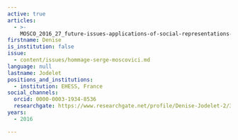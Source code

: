 ```yaml
---
active: true
articles:
  - >-
    MOSCO_2016_27_future-issues-applications-of-social-representations-to-education-and-health
firstname: Denise
is_institution: false
issue:
  - content/issues/hommage-serge-moscovici.md
language: null
lastname: Jodelet
positions_and_institutions:
  - institution: EHESS, France
social_channels:
  orcid: 0000-0003-1934-8536
  researchgate: https://www.researchgate.net/profile/Denise-Jodelet-2/3
years:
  - 2016

---
```

